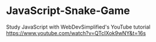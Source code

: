 # JavaScript-Snake-Game
Study JavaScript with WebDevSimplified's YouTube tutorial
https://www.youtube.com/watch?v=QTcIXok9wNY&t=16s 
